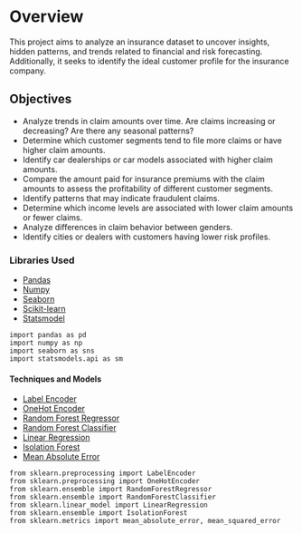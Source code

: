 <h1>Overview</h1>
This project aims to analyze an insurance dataset to uncover insights, hidden patterns, and trends related to financial and risk forecasting. Additionally, it seeks to identify the ideal customer profile for the insurance company.

## Objectives
- Analyze trends in claim amounts over time. Are claims increasing or decreasing? Are there any seasonal patterns?
- Determine which customer segments tend to file more claims or have higher claim amounts.
- Identify car dealerships or car models associated with higher claim amounts.
- Compare the amount paid for insurance premiums with the claim amounts to assess the profitability of different customer segments.
- Identify patterns that may indicate fraudulent claims.
- Determine which income levels are associated with lower claim amounts or fewer claims.
- Analyze differences in claim behavior between genders.
- Identify cities or dealers with customers having lower risk profiles.

### Libraries Used
- [Pandas](https://pandas.pydata.org/docs/getting_started/install.html#installing-from-pypi)
- [Numpy](https://numpy.org/install/)
- [Seaborn](https://seaborn.pydata.org/installing.html)
- [Scikit-learn](https://scikit-learn.org/stable/install.html)
- [Statsmodel](https://www.statsmodels.org/stable/install.html)

```
import pandas as pd
import numpy as np
import seaborn as sns
import statsmodels.api as sm
```
#### Techniques and Models
- [Label Encoder](https://scikit-learn.org/stable/modules/generated/sklearn.preprocessing.LabelEncoder.html)
- [OneHot Encoder](https://scikit-learn.org/stable/modules/generated/sklearn.preprocessing.OneHotEncoder.html)
- [Random Forest Regressor](https://scikit-learn.org/stable/modules/generated/sklearn.ensemble.RandomForestRegressor.html)
- [Random Forest Classifier](https://scikit-learn.org/stable/modules/generated/sklearn.ensemble.RandomForestClassifier.html)
- [Linear Regression](https://scikit-learn.org/stable/modules/generated/sklearn.linear_model.LinearRegression.html)
- [Isolation Forest](https://scikit-learn.org/stable/modules/generated/sklearn.ensemble.IsolationForest.html)
- [Mean Absolute Error](https://scikit-learn.org/stable/modules/generated/sklearn.metrics.mean_absolute_error.html)

```
from sklearn.preprocessing import LabelEncoder
from sklearn.preprocessing import OneHotEncoder
from sklearn.ensemble import RandomForestRegressor
from sklearn.ensemble import RandomForestClassifier
from sklearn.linear_model import LinearRegression
from sklearn.ensemble import IsolationForest
from sklearn.metrics import mean_absolute_error, mean_squared_error
```



